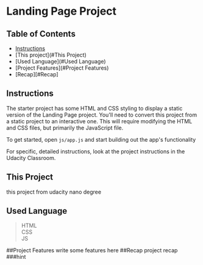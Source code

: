 # Landing Page Project

## Table of Contents

* [Instructions](#instructions)
* [This project](#This Project)
* [Used Language](#Used Language)
* [Project Features](#Project Features)
* [Recap][#Recap]

## Instructions

The starter project has some HTML and CSS styling to display a static version of the Landing Page project. You'll need to convert this project from a static project to an interactive one. This will require modifying the HTML and CSS files, but primarily the JavaScript file.

To get started, open `js/app.js` and start building out the app's functionality

For specific, detailed instructions, look at the project instructions in the Udacity Classroom.
## This Project
this project from udacity nano degree

## Used Language 
> HTML<br>
> CSS<br>
> JS<br>

##Project Features
write some features here
##Recap
project recap
###hint

<!--[#Recap]: #Recap-->